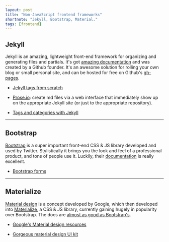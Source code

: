 ```yaml
---
layout: post
title: "Non-JavaScript frontend frameworks"
shortnote: "Jekyll, Bootstrap, Material."
tags: [frontend]
---
```


## Jekyll
Jekyll is an amazing, lightweight front-end framework for organizing and generating files and partials.
It's got [amazing documentation](https://jekyllrb.com/docs/home/) and was created by a Github founder. It's an awesome solution for rolling your own blog or small personal site, and can be hosted for free on Github's [gh-pages](https://pages.github.com/).

* [Jekyll tags from scratch](http://charliepark.org/tags-in-jekyll/)

* [Prose.io](http://prose.io/): create md files via a web interface that immediately show up on the appropriate Jekyll site (or just to the appropriate repository).

* [Tags and categories with Jekyll](http://www.minddust.com/post/tags-and-categories-on-github-pages/)

<hr>

## Bootstrap
[Bootstrap](http://getbootstrap.com/) is a super important front-end CSS & JS library developed and used by Twitter. Stylistically it brings you the look and feel of a professional product, and tons of people use it. Luckily, their [documentation](http://getbootstrap.com/components/) is really excellent.

* [Bootstrap forms](https://bootstrapbay.com/blog/working-bootstrap-contact-form/)

<hr>

## Materialize
[Material design](https://material.google.com/#introduction-goals) is a concept developed by Google, which then developed into [Materialize](http://materializecss.com/), a CSS & JS library, currently gaining hugely in popularity over Bootstrap. The docs are [almost as good as Bootstrap's](http://materializecss.com/).

* [Google's Material design resources](https://design.google.com/resources/?gclid=CjwKEAjwrIa9BRD5_dvqqazMrFESJACdv27Gv73GA7-ZeNdzg3VtJ5iOujUMXSEvO0bTQMb7hnqr3xoCiq7w_wcB#resizer)

* [Gorgeous material design UI kit](http://www.creative-tim.com/live/material-kit)

